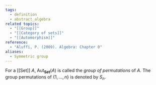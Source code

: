 ```yaml
---
tags:
  - definition
  - abstract_algebra
related topics:
  - "[[Group]]"
  - "[[Category of sets]]"
  - "[[Automorphism]]"
reference:
  - "Aluffi, P. (2009). Algebra: Chapter 0"
aliases:
  - Symmetric group
---
```

For a [[Set]] $A$, $\text{Aut}_\mathbf{Set}(A)$ is called the _group of permutations_ of $A$. The group permutations of $\{1,\dots,n\}$ is denoted by $S_n$.